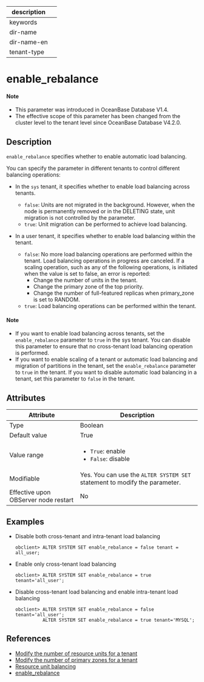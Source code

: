 | description ||
|---|---|
| keywords ||
| dir-name ||
| dir-name-en ||
| tenant-type ||

# enable_rebalance

<main id="notice" type='explain'>
  <h4>Note</h4>
  <ul><li>This parameter was introduced in OceanBase Database V1.4. </li><li>The effective scope of this parameter has been changed from the cluster level to the tenant level since OceanBase Database V4.2.0. </li></ul>
</main>

## Description

`enable_rebalance` specifies whether to enable automatic load balancing.

You can specify the parameter in different tenants to control different balancing operations:

* In the `sys` tenant, it specifies whether to enable load balancing across tenants.

   * `false`: Units are not migrated in the background. However, when the node is permanently removed or in the DELETING state, unit migration is not controlled by the parameter.
   * `true`: Unit migration can be performed to achieve load balancing.

* In a user tenant, it specifies whether to enable load balancing within the tenant.

   * `false`: No more load balancing operations are performed within the tenant. Load balancing operations in progress are canceled. If a scaling operation, such as any of the following operations, is initiated when the value is set to false, an error is reported:
      * Change the number of units in the tenant.
      * Change the primary zone of the top priority.
      * Change the number of full-featured replicas when primary_zone is set to RANDOM.
   * `true`: Load balancing operations can be performed within the tenant.

<main id="notice" type='explain'>
  <h4>Note</h4>
  <ul>
  <li>If you want to enable load balancing across tenants, set the <code>enable_rebalance</code> parameter to <code>true</code> in the sys tenant. You can disable this parameter to ensure that no cross-tenant load balancing operation is performed. </li>
  <li> If you want to enable scaling of a tenant or automatic load balancing and migration of partitions in the tenant, set the <code>enable_rebalance</code> parameter to <code>true</code> in the tenant. If you want to disable automatic load balancing in a tenant, set this parameter to <code>false</code> in the tenant. </li>
  </ul>
</main>

## Attributes

| **Attribute** | **Description** |
| --- | --- |
| Type | Boolean |
| Default value | True |
| Value range | <ul><li>  `True`: enable </li><li> `False`: disable </li></ul> |
| Modifiable | Yes. You can use the `ALTER SYSTEM SET` statement to modify the parameter.  |
| Effective upon OBServer node restart | No |

## Examples

* Disable both cross-tenant and intra-tenant load balancing

   ```shell
   obclient> ALTER SYSTEM SET enable_rebalance = false tenant = all_user;
   ```

* Enable only cross-tenant load balancing

   ```shell
   obclient> ALTER SYSTEM SET enable_rebalance = true tenant='all_user';
   ```

* Disable cross-tenant load balancing and enable intra-tenant load balancing

   ```shell
   obclient> ALTER SYSTEM SET enable_rebalance = false tenant='all_user';
             ALTER SYSTEM SET enable_rebalance = true tenant='MYSQL';
   ```

## References

* [Modify the number of resource units for a tenant](../../../../600.manage/200.tenant-management/600.common-tenant-operations/800.tenant-scale-in-and-out/300.adjust-unit-number.md)
* [Modify the number of primary zones for a tenant](../../../../600.manage/200.tenant-management/600.common-tenant-operations/800.tenant-scale-in-and-out/400.adjust-primary-zone.md)
* [Resource unit balancing](../../../../700.reference/100.oceanbase-database-concepts/300.multi-tenant-architecture/500.tenants-and-resource-management/300.resource-unit-balancing.md)
* [enable_rebalance](3000.enable_transfer.md)
